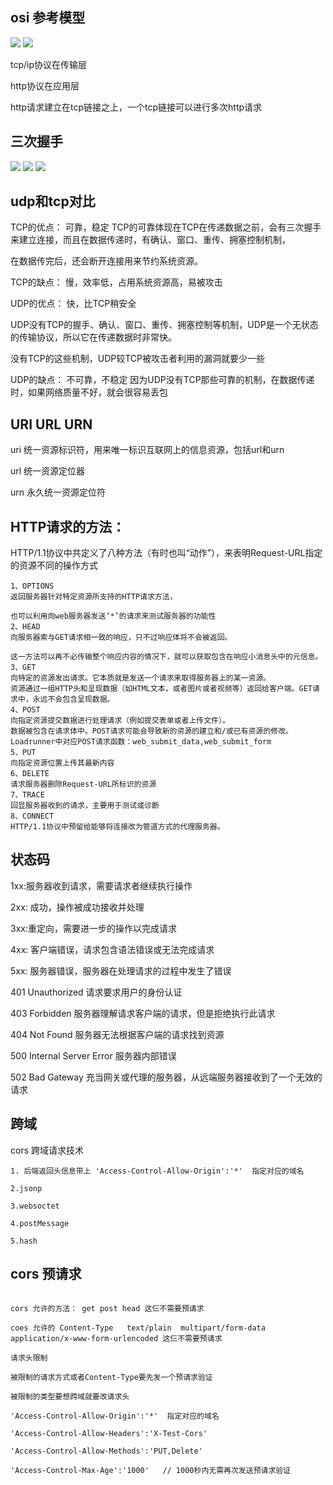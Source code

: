 ## osi 参考模型

<img src='https://images2015.cnblogs.com/blog/705728/201604/705728-20160424234824085-667046040.png' />

<img src='https://images2015.cnblogs.com/blog/705728/201604/705728-20160424234825491-384470376.png' />

tcp/ip协议在传输层

http协议在应用层

http请求建立在tcp链接之上，一个tcp链接可以进行多次http请求

## 三次握手


<img src='https://pic2.zhimg.com/v2-c368d5cd8b80e9121621231d4bc19335_b.jpg' />

<img src='https://pic1.zhimg.com/v2-ea262ece5e3a5da46ea72bcf272ce6ec_r.jpg' />

<img src='https://pic2.zhimg.com/v2-2271eb84ef4f8da6b948668f2448c405_r.jpg' />

## udp和tcp对比

TCP的优点： 可靠，稳定 TCP的可靠体现在TCP在传递数据之前，会有三次握手来建立连接，而且在数据传递时，有确认、窗口、重传、拥塞控制机制，

在数据传完后，还会断开连接用来节约系统资源。 

TCP的缺点： 慢，效率低，占用系统资源高，易被攻击 

UDP的优点： 快，比TCP稍安全 

UDP没有TCP的握手、确认、窗口、重传、拥塞控制等机制，UDP是一个无状态的传输协议，所以它在传递数据时非常快。

没有TCP的这些机制，UDP较TCP被攻击者利用的漏洞就要少一些

UDP的缺点： 不可靠，不稳定 因为UDP没有TCP那些可靠的机制，在数据传递时，如果网络质量不好，就会很容易丢包

## URI URL URN

uri 统一资源标识符，用来唯一标识互联网上的信息资源，包括url和urn

url 统一资源定位器

urn 永久统一资源定位符

## HTTP请求的方法：

HTTP/1.1协议中共定义了八种方法（有时也叫“动作”），来表明Request-URL指定的资源不同的操作方式

```
1、OPTIONS
返回服务器针对特定资源所支持的HTTP请求方法，

也可以利用向web服务器发送‘*’的请求来测试服务器的功能性
2、HEAD
向服务器索与GET请求相一致的响应，只不过响应体将不会被返回。

这一方法可以再不必传输整个响应内容的情况下，就可以获取包含在响应小消息头中的元信息。
3、GET
向特定的资源发出请求。它本质就是发送一个请求来取得服务器上的某一资源。
资源通过一组HTTP头和呈现数据（如HTML文本，或者图片或者视频等）返回给客户端。GET请求中，永远不会包含呈现数据。
4、POST
向指定资源提交数据进行处理请求（例如提交表单或者上传文件）。
数据被包含在请求体中。POST请求可能会导致新的资源的建立和/或已有资源的修改。
Loadrunner中对应POST请求函数：web_submit_data,web_submit_form
5、PUT
向指定资源位置上传其最新内容
6、DELETE
请求服务器删除Request-URL所标识的资源
7、TRACE
回显服务器收到的请求，主要用于测试或诊断
8、CONNECT
HTTP/1.1协议中预留给能够将连接改为管道方式的代理服务器。
```
## 状态码

1xx:服务器收到请求，需要请求者继续执行操作

2xx:	成功，操作被成功接收并处理

3xx:重定向，需要进一步的操作以完成请求

4xx:	客户端错误，请求包含语法错误或无法完成请求

5xx:	服务器错误，服务器在处理请求的过程中发生了错误


401	Unauthorized	请求要求用户的身份认证

403	Forbidden	服务器理解请求客户端的请求，但是拒绝执行此请求

404	Not Found	服务器无法根据客户端的请求找到资源

500	Internal Server Error	服务器内部错误

502	Bad Gateway	充当网关或代理的服务器，从远端服务器接收到了一个无效的请求

## 跨域

cors 跨域请求技术

```
1. 后端返回头信息带上 'Access-Control-Allow-Origin':'*'  指定对应的域名

2.jsonp

3.websoctet

4.postMessage

5.hash

```
## cors 预请求

```

cors 允许的方法： get post head 这仨不需要预请求

coes 允许的 Content-Type   text/plain  multipart/form-data  application/x-www-form-urlencoded 这仨不需要预请求

请求头限制

被限制的请求方式或者Content-Type要先发一个预请求验证

被限制的类型要想跨域就要改请求头

'Access-Control-Allow-Origin':'*'  指定对应的域名

'Access-Control-Allow-Headers':'X-Test-Cors'

'Access-Control-Allow-Methods':'PUT,Delete'

'Access-Control-Max-Age':'1000'   // 1000秒内无需再次发送预请求验证
```




















